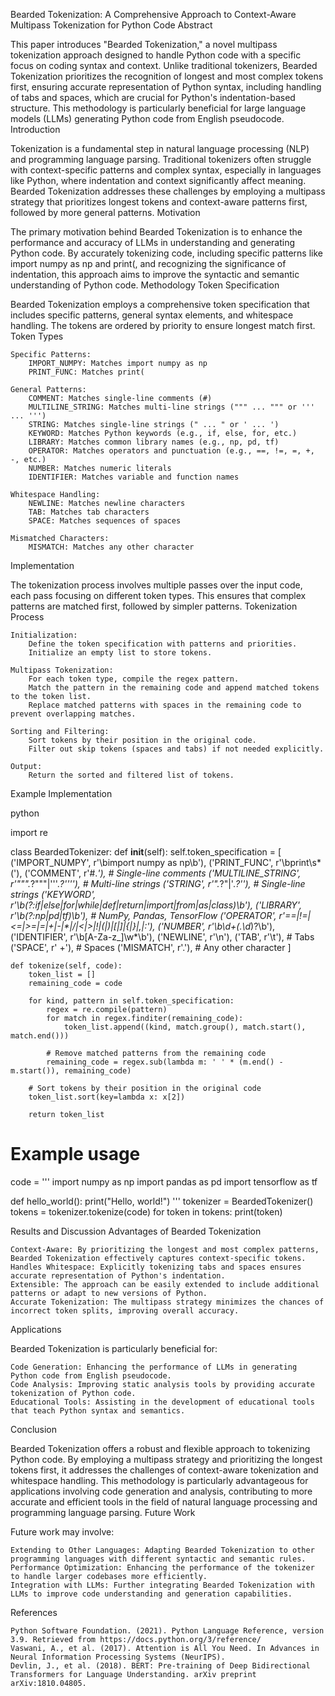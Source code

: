 Bearded Tokenization: A Comprehensive Approach to Context-Aware Multipass Tokenization for Python Code
Abstract

This paper introduces "Bearded Tokenization," a novel multipass tokenization approach designed to handle Python code with a specific focus on coding syntax and context. Unlike traditional tokenizers, Bearded Tokenization prioritizes the recognition of longest and most complex tokens first, ensuring accurate representation of Python syntax, including handling of tabs and spaces, which are crucial for Python's indentation-based structure. This methodology is particularly beneficial for large language models (LLMs) generating Python code from English pseudocode.
Introduction

Tokenization is a fundamental step in natural language processing (NLP) and programming language parsing. Traditional tokenizers often struggle with context-specific patterns and complex syntax, especially in languages like Python, where indentation and context significantly affect meaning. Bearded Tokenization addresses these challenges by employing a multipass strategy that prioritizes longest tokens and context-aware patterns first, followed by more general patterns.
Motivation

The primary motivation behind Bearded Tokenization is to enhance the performance and accuracy of LLMs in understanding and generating Python code. By accurately tokenizing code, including specific patterns like import numpy as np and print(, and recognizing the significance of indentation, this approach aims to improve the syntactic and semantic understanding of Python code.
Methodology
Token Specification

Bearded Tokenization employs a comprehensive token specification that includes specific patterns, general syntax elements, and whitespace handling. The tokens are ordered by priority to ensure longest match first.
Token Types

    Specific Patterns:
        IMPORT_NUMPY: Matches import numpy as np
        PRINT_FUNC: Matches print(

    General Patterns:
        COMMENT: Matches single-line comments (#)
        MULTILINE_STRING: Matches multi-line strings (""" ... """ or ''' ... ''')
        STRING: Matches single-line strings (" ... " or ' ... ')
        KEYWORD: Matches Python keywords (e.g., if, else, for, etc.)
        LIBRARY: Matches common library names (e.g., np, pd, tf)
        OPERATOR: Matches operators and punctuation (e.g., ==, !=, =, +, -, etc.)
        NUMBER: Matches numeric literals
        IDENTIFIER: Matches variable and function names

    Whitespace Handling:
        NEWLINE: Matches newline characters
        TAB: Matches tab characters
        SPACE: Matches sequences of spaces

    Mismatched Characters:
        MISMATCH: Matches any other character

Implementation

The tokenization process involves multiple passes over the input code, each pass focusing on different token types. This ensures that complex patterns are matched first, followed by simpler patterns.
Tokenization Process

    Initialization:
        Define the token specification with patterns and priorities.
        Initialize an empty list to store tokens.

    Multipass Tokenization:
        For each token type, compile the regex pattern.
        Match the pattern in the remaining code and append matched tokens to the token list.
        Replace matched patterns with spaces in the remaining code to prevent overlapping matches.

    Sorting and Filtering:
        Sort tokens by their position in the original code.
        Filter out skip tokens (spaces and tabs) if not needed explicitly.

    Output:
        Return the sorted and filtered list of tokens.

Example Implementation

python

import re

class BeardedTokenizer:
    def __init__(self):
        self.token_specification = [
            ('IMPORT_NUMPY', r'\bimport numpy as np\b'),
            ('PRINT_FUNC', r'\bprint\s*\('),
            ('COMMENT', r'#.*'),  # Single-line comments
            ('MULTILINE_STRING', r'\"\"\".*?\"\"\"|\'\'\'.*?\'\'\''),  # Multi-line strings
            ('STRING', r'\".*?\"|\'.*?\''),  # Single-line strings
            ('KEYWORD', r'\b(?:if|else|for|while|def|return|import|from|as|class)\b'),
            ('LIBRARY', r'\b(?:np|pd|tf)\b'),  # NumPy, Pandas, TensorFlow
            ('OPERATOR', r'==|!=|<=|>=|=|\+|-|\*|/|<|>|!|\(|\)|\[|\]|\{|\}|,|:'),
            ('NUMBER', r'\b\d+(\.\d*)?\b'),
            ('IDENTIFIER', r'\b[A-Za-z_]\w*\b'),
            ('NEWLINE', r'\n'),
            ('TAB', r'\t'),  # Tabs
            ('SPACE', r' +'),  # Spaces
            ('MISMATCH', r'.'),  # Any other character
        ]

    def tokenize(self, code):
        token_list = []
        remaining_code = code

        for kind, pattern in self.token_specification:
            regex = re.compile(pattern)
            for match in regex.finditer(remaining_code):
                token_list.append((kind, match.group(), match.start(), match.end()))

            # Remove matched patterns from the remaining code
            remaining_code = regex.sub(lambda m: ' ' * (m.end() - m.start()), remaining_code)

        # Sort tokens by their position in the original code
        token_list.sort(key=lambda x: x[2])

        return token_list

# Example usage
code = '''
import numpy as np
import pandas as pd
import tensorflow as tf

def hello_world():
    print("Hello, world!")
'''
tokenizer = BeardedTokenizer()
tokens = tokenizer.tokenize(code)
for token in tokens:
    print(token)

Results and Discussion
Advantages of Bearded Tokenization

    Context-Aware: By prioritizing the longest and most complex patterns, Bearded Tokenization effectively captures context-specific tokens.
    Handles Whitespace: Explicitly tokenizing tabs and spaces ensures accurate representation of Python's indentation.
    Extensible: The approach can be easily extended to include additional patterns or adapt to new versions of Python.
    Accurate Tokenization: The multipass strategy minimizes the chances of incorrect token splits, improving overall accuracy.

Applications

Bearded Tokenization is particularly beneficial for:

    Code Generation: Enhancing the performance of LLMs in generating Python code from English pseudocode.
    Code Analysis: Improving static analysis tools by providing accurate tokenization of Python code.
    Educational Tools: Assisting in the development of educational tools that teach Python syntax and semantics.

Conclusion

Bearded Tokenization offers a robust and flexible approach to tokenizing Python code. By employing a multipass strategy and prioritizing the longest tokens first, it addresses the challenges of context-aware tokenization and whitespace handling. This methodology is particularly advantageous for applications involving code generation and analysis, contributing to more accurate and efficient tools in the field of natural language processing and programming language parsing.
Future Work

Future work may involve:

    Extending to Other Languages: Adapting Bearded Tokenization to other programming languages with different syntactic and semantic rules.
    Performance Optimization: Enhancing the performance of the tokenizer to handle larger codebases more efficiently.
    Integration with LLMs: Further integrating Bearded Tokenization with LLMs to improve code understanding and generation capabilities.

References

    Python Software Foundation. (2021). Python Language Reference, version 3.9. Retrieved from https://docs.python.org/3/reference/
    Vaswani, A., et al. (2017). Attention is All You Need. In Advances in Neural Information Processing Systems (NeurIPS).
    Devlin, J., et al. (2018). BERT: Pre-training of Deep Bidirectional Transformers for Language Understanding. arXiv preprint arXiv:1810.04805.

